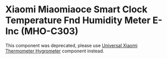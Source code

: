 # Xiaomi Miaomiaoce Smart Clock Temperature Fnd Humidity Meter E-Inc (MHO-C303)

This component was deprecated, please use [Universal Xiaomi Thermometer Hygrometer](../miot_th/) component instead.
